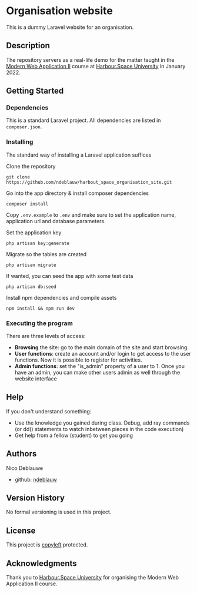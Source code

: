 # Organisation website
This is a dummy Laravel website for an organisation. 

## Description
The repository servers as a real-life demo for the matter taught in the
[Modern Web Application II](https://harbour.space/computer-science/courses/modern-web-application-2-431) course at
[Harbour.Space University](https://harbour.space) in January 2022.

## Getting Started

### Dependencies
This is a standard Laravel project. All dependencies are listed in <code>composer.json</code>.

### Installing
The standard way of installing a Laravel application suffices

Clone the repository
```
git clone https://github.com/ndeblauw/harbout_space_organisation_site.git
```

Go into the app directory & install composer dependencies

```
composer install
```

Copy <code>.env.example</code> to <code>.env</code> and make sure to set the application name, application url and database parameters.

Set the application key

```
php artisan key:generate
```

Migrate so the tables are created

```
php artisan migrate
```

If wanted, you can seed the app with some test data

```
php artisan db:seed
```

Install npm dependencies and compile assets

```
npm install && npm run dev
```

### Executing the program
There are three levels of access:
* **Browsing** the site: go to the main domain of the site and start browsing.
* **User functions**: create an account and/or login to get access to the user functions. Now it is possible to register for activities.
* **Admin functions**: set the "is_admin" property of a user to 1. Once you have an admin, you can make other users admin as well through the website interface

## Help
If you don't understand something:
* Use the knowledge you gained during class. Debug, add ray commands (or dd() statements to watch inbetween pieces in the code execution)
* Get help from a fellow (student) to get you going

## Authors

Nico Deblauwe
- github: [ndeblauw](https://github.com/ndeblauw)

## Version History
No formal versioning is used in this project.

## License
This project is [copyleft](https://en.wikipedia.org/wiki/Copyleft) protected.

## Acknowledgments
Thank you to [Harbour.Space University](https://harbour.space) for organising the Modern Web Application II course.
